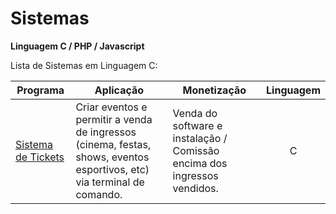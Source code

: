 # Sistemas

<p><b>Linguagem C / PHP / Javascript</b><br/></p>

<p>Lista de Sistemas em Linguagem C:</p>

Programa            | Aplicação | Monetização | Linguagem
------------------- | --------- | ----------- | :---------:
[Sistema de Tickets](https://github.com/lucasbguima/Sistemas/blob/master/Sistema%20de%20Tickets/ticket.c)  | Criar eventos e permitir a venda de ingressos (cinema, festas, shows, eventos esportivos, etc) via terminal de comando. | Venda do software e instalação / Comissão encima dos ingressos vendidos. | C

